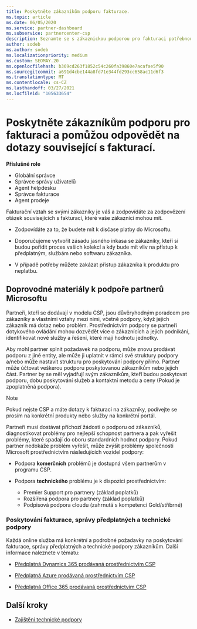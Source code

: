 ```yaml
---
title: Poskytněte zákazníkům podporu fakturace.
ms.topic: article
ms.date: 06/05/2020
ms.service: partner-dashboard
ms.subservice: partnercenter-csp
description: Seznamte se s zákaznickou podporou pro fakturaci potřebnou od partnerů programu CSP. Tato podpora zahrnuje vlastnictví fakturačního vztahu zákazníka a zodpovězení otázek fakturace.
author: sodeb
ms.author: sodeb
ms.localizationpriority: medium
ms.custom: SEOMAY.20
ms.openlocfilehash: b369cd263f1852c54c260fa39860e7acafae5f90
ms.sourcegitcommit: a691d4cbe144a8fd71e344fd293cc658ac11d6f3
ms.translationtype: MT
ms.contentlocale: cs-CZ
ms.lasthandoff: 03/27/2021
ms.locfileid: "105633654"
---
```

# <a name="provide-billing-support-for-your-customers-and-help-answer-their-billing-questions"></a>Poskytněte zákazníkům podporu pro fakturaci a pomůžou odpovědět na dotazy související s fakturací.


**Příslušné role**

- Globální správce
- Správce správy uživatelů
- Agent helpdesku
- Správce fakturace
- Agent prodeje

Fakturační vztah se svými zákazníky je váš a zodpovídáte za zodpovězení otázek souvisejících s fakturací, které vaše zákazníci mohou mít.

- Zodpovídáte za to, že budete mít k disčase platby do Microsoftu.

- Doporučujeme vytvořit zásadu jasného inkasa se zákazníky, kteří si budou pořídit proces vašich kolekcí a kdy bude mít vliv na přístup k předplatným, službám nebo softwaru zákazníka.

- V případě potřeby můžete zakázat přístup zákazníka k produktu pro neplatbu.

## <a name="microsoft-partner-support-guidance"></a>Doprovodné materiály k podpoře partnerů Microsoftu

Partneři, kteří se dodávají v modelu CSP, jsou důvěryhodným poradcem pro zákazníky a vlastními vztahy mezi nimi, včetně podpory, když jejich zákazník má dotaz nebo problém. Prostřednictvím podpory se partneři dotykového ovládání mohou dozvědět více o zákaznících a jejich podnikání, identifikovat nové služby a řešení, které mají hodnotu jednotky.

Aby mohl partner splnit požadavek na podporu, může znovu prodávat podporu z jiné entity, ale může ji uplatnit v rámci své struktury podpory a/nebo může nastavit strukturu pro poskytování podpory přímo.  Partner může účtovat veškerou podporu poskytovanou zákazníkům nebo jejich část. Partner by se měl vyjadřují svým zákazníkům, kteří budou poskytovat podporu, dobu poskytování služeb a kontaktní metodu a ceny (Pokud je zpoplatněná podpora). 

>[!Note]
>Pokud nejste CSP a máte dotazy k fakturaci na zákazníky, podívejte se prosím na konkrétní produkty nebo služby na konkrétní portál.

Partneři musí dostávat příchozí žádosti o podporu od zákazníků, diagnostikovat problémy pro nejlepší schopnost partnera a pak vyřešit problémy, které spadají do oboru standardních hodnot podpory. Pokud partner nedokáže problém vyřešit, může zvýšit problémy společnosti Microsoft prostřednictvím následujících vozidel podpory:

- Podpora **komerčních** problémů je dostupná všem partnerům v programu CSP.

- Podpora **technického** problému je k dispozici prostřednictvím:

  - Premier Support pro partnery (základ poplatků)
  - Rozšířená podpora pro partnery (základ poplatků)
  - Podpisová podpora cloudu (zahrnutá s kompetencí Gold/stříbrné)

### <a name="providing-billing-subscription-management-and-technical-support"></a>Poskytování fakturace, správy předplatných a technické podpory 

Každá online služba má konkrétní a podrobné požadavky na poskytování fakturace, správy předplatných a technické podpory zákazníkům. Další informace naleznete v tématu:

- [Předplatná Dynamics 365 prodávaná prostřednictvím CSP](https://www.microsoftpartnercommunity.com/t5/CSP/Microsoft-Partner-Support-Guidance/m-p/5262#M30)

- [Předplatná Azure prodávaná prostřednictvím CSP](https://www.microsoftpartnercommunity.com/t5/CSP/Microsoft-Partner-Support-Guidance/m-p/5263#M31)

- [Předplatná Office 365 prodávaná prostřednictvím CSP](https://www.microsoftpartnercommunity.com/t5/CSP/Microsoft-Partner-Support-Guidance/m-p/5264#M32)
 
## <a name="next-steps"></a>Další kroky

- [Zajištění technické podpory](provide-technical-support.md)